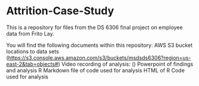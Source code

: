 # Attrition-Case-Study
This is a repository for files from the DS 6306 final project on employee data from Frito Lay.

You will find the following documents within this repository:
AWS S3 bucket locations to data sets (https://s3.console.aws.amazon.com/s3/buckets/msdsds6306?region=us-east-2&tab=objects#)
Video recording of analysis: () 
Powerpoint of findings and analysis
R Markdown file of code used for analysis
HTML of R Code used for analysis

